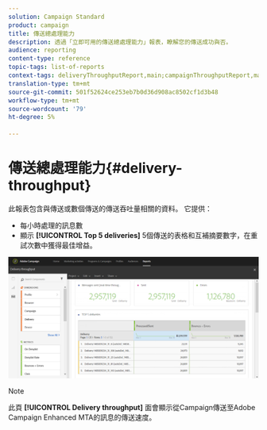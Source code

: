 ```yaml
---
solution: Campaign Standard
product: campaign
title: 傳送總處理能力
description: 透過「立即可用的傳送總處理能力」報表，瞭解您的傳送成功與否。
audience: reporting
content-type: reference
topic-tags: list-of-reports
context-tags: deliveryThroughputReport,main;campaignThroughputReport,main;programThroughputReport,main
translation-type: tm+mt
source-git-commit: 501f52624ce253eb7b0d36d908ac8502cf1d3b48
workflow-type: tm+mt
source-wordcount: '79'
ht-degree: 5%

---
```



# 傳送總處理能力{#delivery-throughput}

此報表包含與傳送或數個傳送的傳送吞吐量相關的資料。 它提供：

* 每小時處理的訊息數
* 顯示 **[!UICONTROL Top 5 deliveries]** 5個傳送的表格和互補摘要數字，在重試次數中獲得最佳增益。

![](assets/delivery_reports_1.png)

>[!NOTE]
>
>此頁 **[!UICONTROL Delivery throughput]** 面會顯示從Campaign傳送至Adobe Campaign Enhanced MTA的訊息的傳送速度。
